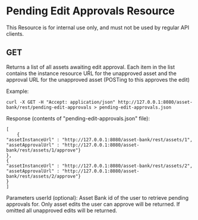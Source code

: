 # Pending Edit Approvals Resource
This Resource is for internal use only, and must not be used by regular API clients.
## GET
Returns a list of all assets awaiting edit approval. Each item in the list contains the instance resource URL for the unapproved asset and the approval URL for the unapproved asset (POSTing to this approves the edit)

Example:
```
curl -X GET -H "Accept: application/json" http://127.0.0.1:8080/asset-bank/rest/pending-edit-approvals > pending-edit-approvals.json
```

Response (contents of "pending-edit-approvals.json" file):
```
[
	{
"assetInstanceUrl" : "http://127.0.0.1:8080/asset-bank/rest/assets/1",
"assetApprovalUrl" : "http://127.0.0.1:8080/asset-bank/rest/assets/1/approve"}
},
{
"assetInstanceUrl" : "http://127.0.0.1:8080/asset-bank/rest/assets/2",
"assetApprovalUrl" : "http://127.0.0.1:8080/asset-bank/rest/assets/2/approve"}
}
]
```

Parameters
userId (optional): Asset Bank id of the user to retrieve pending approvals for. Only asset edits the user can approve will be returned. If omitted all unapproved edits will be returned.
